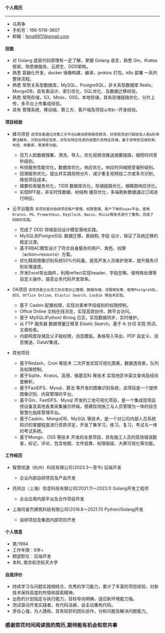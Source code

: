 <!-- more -->
#### 个人简历

---

- 马燕争
- 手机号：166-5116-3607
- 邮箱：<feng6917@gmail.com>

#### 技能

- 对 Golang 底层代码原理有一定了解，掌握 Golang 语言，熟悉 Gin，Kratos 框架。熟悉微服务、云原生、DDD架构。
- 熟悉 容器化开发，docker 镜像构建，编译，jenkins 打包，k8s 部署 一系列整体流程。
- 熟悉 常用关系型数据库，MySQL、PostgreSQL，非关系型数据库 Redis，MongoDB，具有表设计、索引优化、SQL优化、及数据迁移经验。
- 熟悉 常用存储，S3，Minio，OSS，本地存储，具有存储链路优化、分片上传，多平台上传集成经验。
- 具有 管理系统、移动端、第三方、客户端及项目`从零到一`开发经验。

#### 项目经验

- 蜂鸟项目
    `该项目是通过对第三方平台&离线视频取视频流，对视频流进行取帧及人脸&形体算法解析，识别出特征信息，对存在特征信息的帧图片及特征存储，基于该特性完成检索、布控、档案库、聚类等功能。`

  - 百万人脸数据搜集、清洗、导入，优化视频流推送摘要链路，缩短时间至秒级别。
  - 布控服务性能优化，数据库优化，响应优化，响应时间缩短至毫秒级别。
  - 回溯服务优化，提出并实践视频分片，减少重复视频段二次或多次识别，降低项目成本。
  - 摘要检索服务优化，TIDB 数据库优化，存储链路优化，缩略图响应优化。
  - 实现BFF层，非实时性数据、树结构 缓存优化，多端刷新数据通过订阅进行响应。

- 云平台服务
    `该项目是对自研项目账户管理、权限管理、客户下单的saas平台，使用 Kratos、PG、Prometheus、KeyClock、Nacos、Minio等技术进行了重构，完成了DDD的实践。`

  - 完成了 DDD 领域驱动设计模型落地实践。
  - MySQL到PostgreSQL 数据迁移，表结构, 字段 设计，保证了系统迁移的稳定过渡。
  - 基于RBAC模型设计了符合自身服务的用户、角色、权限（action+resource）方案。
  - 优化精简图像识别系统50%代码量，提高开发人员维护效率，提升服务识别处理速度。
  - 开发Excel导出插件，利用reflect实现header、字段忽略、值特殊处理等自定义操作，提高业务代码开发效率。

- OA项目
    `该项目是企业员工的日常办公管理、数据存储、流程审批等，使用PostgreSQL、OSS、Office Online、Elastic Search、Casbin 等技术实现。`

  - 基于 Casbin 配置权限，实现对表单字段级别的权限控制。
  - Office Online 文档在线浏览，实现高效协作、跨平台访问。
  - 基于 MySQL(Python) Binlog 日志，实现数据同步，实时维护。
  - 从 FTP 服务器 数据增量迁移至 Elastic Search，基于 ik 分词 实现 热词、文章检索。
  - 内部网盘存储及父子级权限，消息模版，表格导入导出、PDF 自定义、消息推送、DataV集成。

- 其他项目
  
  - 基于Redash、Cron 等技术 二次开发实现可视化图表，数据透视表，队列及权限控制。
  - 基于Sqlite、Kratos、高德、维基百科 等技术 实现地区中英文查询及经纬度解析。
  - 基于FastDFS、Mysql、算法 等开发的图像识别系统，该项目是一个提供图像识别、内容管理的平台。
  - 基于Gin、FastDFS、Mysql 开发的工地可视化项目，是一个集成现场监控设备及其他各类采集展示终端，搭建现场施工与人员管理为一体的综合智慧化指挥管理平台。
  - 基于Casbin、MongoDB、MySQL 等技术，是一个对公司内部人员系统知识的掌握程度进行资质评定，开发了集学习，练习，复习，考试与一体的考试系统。
  - 基于Mongo、OSS 等技术 开发的全景项目，具有施工人员的现场错误勘查，标记，评论，包含地图、文件挂靠、权限层级、大屏可视化等功能。
  
#### 工作经历

- 智慧视通（杭州）科技有限公司(2023.3～至今) 后端开发
  - 企业内部自研项目及产品开发

- 亮风台（上海）信息科技有限公司(2021.11～2023.1) Golang开发工程师
  - 企业应用内部平台及合作项目开发  
  
- 上海司睿杰建筑科技有限公司(2018.8～2021.11) Python/Golang开发
  - 自研项目及集团内部项目开发
  
#### 个人信息

- 男/1994
- 工作年限：6年+
- 期望职位：后端开发
- 本科, 南京航空航天大学

#### 自我评价

- 持续学习与问题实践相结合，优秀的学习能力，累计了丰富的项目经验，对新技术保持高度的热情和探索精神。
- 出色的计划指定与执行能力，目标导向明确，适应新环境能力强。
- 测试驱动开发实践者，有代码洁癖，会主动重构代码。
- 责任心强，为人随和，具有较好的团队协作，分析问题及解决问题能力。

### 感谢您花时间阅读我的简历,期待能有机会和您共事
